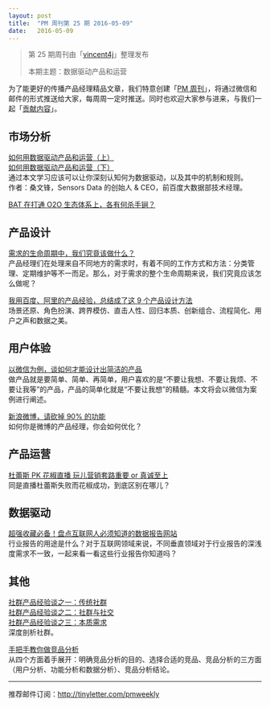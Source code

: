 ```yaml
---
layout: post
title:  "PM 周刊第 25 期 2016-05-09"
date:   2016-05-09
---
```


> 第 25 期周刊由「[vincent4j](http://pmweekly.com/contributors#vincent4j)」整理发布
> 
> 本期主题：数据驱动产品和运营  

为了能更好的传播产品经理精品文章，我们特意创建「[PM 周刊](http://pmweekly.com/)」，将通过微信和邮件的形式推送给大家，每周周一定时推送。同时也欢迎大家参与进来，与我们一起「[贡献内容](https://github.com/vincent4j/pmweekly.com/issues/new)」。

## 市场分析   

[如何用数据驱动产品和运营（上）](https://zhuanlan.zhihu.com/p/20632725?refer=sangwf)     
[如何用数据驱动产品和运营（下）](https://zhuanlan.zhihu.com/p/20632764?refer=sangwf)    
通过本文学习应该可以让你深刻认知何为数据驱动，以及其中的机制和规则。    
作者：桑文锋，Sensors Data 的创始人 & CEO，前百度大数据部技术经理。    

[BAT 在打通 O2O 生态体系上，各有何杀手锏？](http://mp.weixin.qq.com/s?__biz=MjM5ODc2NzIzMg==&mid=2652050231&idx=1&sn=64bea959f1b86017e78c5243cb55fa23&scene=23&srcid=0504FrtfEyjmOz2xxpxAWWXb#rd)   

## 产品设计

[需求的生命周期中，我们究竟该做什么？](http://mp.weixin.qq.com/s?__biz=MjM5OTEwNjI2MA==&mid=2651731223&idx=1&sn=7197b4071f49ed5d044849978ae5914f&scene=23&srcid=0508qeUrD4GoCh2tx9wy11Zt#rd)   
产品经理们在处理来自不同地方的需求时，有着不同的工作方式和方法：分类管理、定期维护等不一而足。那么，对于需求的整个生命周期来说，我们究竟应该怎么做呢？   

[我用百度、阿里的产品经验，总结成了这 9 个产品设计方法](http://mp.weixin.qq.com/s?__biz=MjM5NjA3ODI3Ng==&mid=2649828148&idx=1&sn=61d3a889eb4b402aff14af8259f17869&scene=23&srcid=0504679lLp9eDcEuwcsPosLh#rd)   
场景还原、角色扮演、跨界模仿、直击人性、回归本质、创新组合、流程简化、用户之声和数据之美。      

## 用户体验

[以微信为例，谈如何才能设计出简洁的产品](http://mp.weixin.qq.com/s?__biz=MjM5OTEwNjI2MA==&mid=2651731205&idx=1&sn=c05a773c8d313b22be65c28cb6c8d620&scene=23&srcid=0508wcm4Z0vSqmrXllUuKoQO#rd)   
做产品就是要简单、简单、再简单，用户喜欢的是“不要让我想、不要让我烦、不要让我等”的产品，产品的简单化就是“不要让我想”的精髓。本文将会以微信为案例进行阐述。  

[新浪微博，请砍掉 90% 的功能](http://mp.weixin.qq.com/s?__biz=MjM5NDEwMjg2MA==&mid=2650904840&idx=1&sn=afc8a888b8c15ff0c24a0fcafd77eaf6&scene=23&srcid=0506QLsTMYmP0sK4uoRG60Nz#rd)   
如何你是微博的产品经理，你会如何优化？   

## 产品运营

[杜蕾斯 PK 花椒直播 玩儿营销套路重要 or 真诚至上](http://mp.weixin.qq.com/s?__biz=MjM5NjAyMzcyMA==&mid=2659989963&idx=1&sn=2bbc513d9b086f57f3e229ef1ad5f646&scene=23&srcid=0508DfBtV2HtRbDsvHBHAwr0#rd)   
同是直播杜蕾斯失败而花椒成功，到底区别在哪儿？   

## 数据驱动 

[超强收藏必备！盘点互联网人必须知道的数据报告网站](http://mp.weixin.qq.com/s?__biz=MjM5NDQ4MTcwMA==&mid=2650653721&idx=1&sn=71011e7f90d7f17e62244213ce9e12d4&scene=23&srcid=0508uIbXZ7vRMsDRsK6daKV3#rd)  
行业报告的用途是什么？对于互联网领域来说，不同垂直领域对于行业报告的深浅度需求不一致，一起来看一看这些行业报告你知道吗？  

## 其他   

[社群产品经验谈之一：传统社群](https://zhuanlan.zhihu.com/p/19601298)   
[社群产品经验谈之二：社群与社交](https://zhuanlan.zhihu.com/p/19603355)   
[社群产品经验谈之三：本质需求](https://zhuanlan.zhihu.com/p/19604711)   
深度剖析社群。  

[手把手教你做竞品分析](http://mp.weixin.qq.com/s?__biz=MjM5NTQ5MjIyMA==&mid=2654536792&idx=2&sn=b741cf0b753fd674824929102c492b9f&scene=23&srcid=0508Co85utTNIAjdAXAJLJyF#rd)   
从四个方面着手展开：明确竞品分析的目的、选择合适的竞品、竞品分析的三方面（用户分析、功能分析和数据分析）、竞品分析结论。   

---
推荐邮件订阅：<http://tinyletter.com/pmweekly>  
